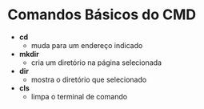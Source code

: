# Comandos Básicos do CMD 

- **cd**
    - muda para um endereço indicado
- **mkdir** 
    - cria um diretório na página selecionada
- **dir** 
    - mostra o diretório que selecionado   
- **cls** 
    - limpa o terminal de comando